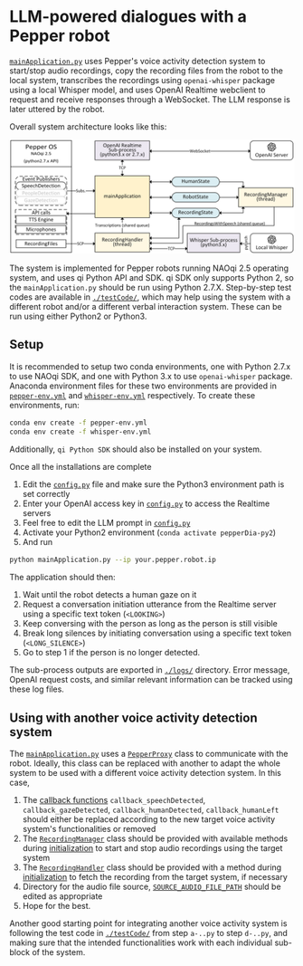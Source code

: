 # LLM-powered dialogues with a Pepper robot
[`mainApplication.py`](./mainApplication.py)  uses Pepper's voice activity detection system to start/stop audio recordings, copy the recording files from the robot to the local system, transcribes the recordings using `openai-whisper` package using a local Whisper model, and uses OpenAI Realtime webclient to request and receive responses through a WebSocket. The LLM response is later uttered by the robot.

Overall system architecture looks like this:

![-System Architecture-](./architecture.png)

The system is implemented for Pepper robots running NAOqi 2.5 operating system, and uses qi Python API and SDK.
qi SDK only supports Python 2, so the `mainApplication.py` should be run using Python 2.7.X.
Step-by-step test codes are available in [`./testCode/`](/testCode/), which may help using the system with a different robot and/or a different verbal interaction system.
These can be run using either Python2 or Python3. 

## Setup
It is recommended to setup two conda environments, one with Python 2.7.x to use NAOqi SDK, and one with Python 3.x to use `openai-whisper` package.
Anaconda environment files for these two environments are provided in [`pepper-env.yml`](/pepper-env.yml) and [`whisper-env.yml`](/whisper-env.yml) respectively.
To create these environments, run:
```bash
conda env create -f pepper-env.yml
conda env create -f whisper-env.yml
```
Additionally, `qi Python SDK` should also be installed on your system.

Once all the installations are complete
1. Edit the [`config.py`](/config.py#L23) file and make sure the Python3 environment path is set correctly
2. Enter your OpenAI access key in [`config.py`](/config.py#L27) to access the Realtime servers
3. Feel free to edit the LLM prompt in [`config.py`](/config.py#L29)
4. Activate your Python2 environment (`conda activate pepperDia-py2`)
5. And run
```bash
python mainApplication.py --ip your.pepper.robot.ip
``` 

The application should then:
1. Wait until the robot detects a human gaze on it
2. Request a conversation initiation utterance from the Realtime server using a specific text token (`<LOOKING>`)
3. Keep conversing with the person as long as the person is still visible
4. Break long silences by initiating conversation using a specific text token (`<LONG_SILENCE>`)
5. Go to step 1 if the person is no longer detected.

The sub-process outputs are exported in [`./logs/`](/logs/) directory.
Error message, OpenAI request costs, and similar relevant information can be tracked using these log files.

## Using with another voice activity detection system
The [`mainApplication.py`](./mainApplication.py) uses a [`PepperProxy`](./lib/pepperProxy.py) class to communicate with the robot.
Ideally, this class can be replaced with another to adapt the whole system to be used with a different voice activity detection system.
In this case,
1. The [callback functions](./mainApplication.py#L20) `callback_speechDetected`, `callback_gazeDetected`, `callback_humanDetected`, `callback_humanLeft` should either be replaced according to the new target voice activity system's functionalities or removed
2. The [`RecordingManager`](./lib/recordingManagers.py#L6) class should be provided with available methods during [initialization](./mainApplication.py#L159) to start and stop audio recordings using the target system
3. The [`RecordingHandler`](./lib/recordingManagers.py#L91) class should be provided with a method during [initialization](./mainApplication.py#L166) to fetch the recording from the target system, if necessary
4. Directory for the audio file source, [`SOURCE_AUDIO_FILE_PATH`](./config.py#L13) should be edited as appropriate
5. Hope for the best.

Another good starting point for integrating another voice activity system is following the test code in [`./testCode/`](./testCode/) from step `a-..py` to step `d-..py`, and making sure that the intended functionalities work with each individual sub-block of the system.